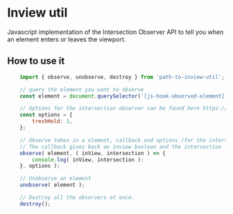 # Inview util
Javascript implementation of the Intersection Observer API to tell you when an element enters or leaves the viewport.

## How to use it
```javascript
    import { observe, unobserve, destroy } from 'path-to-inview-util';

    // query the element you want to observe
    const element = document.querySelector('[js-hook-observed-element]');

    // Options for the intersection observer can be found here https://developer.mozilla.org/en-US/docs/Web/API/Intersection_Observer_API
    const options = {
        treshHold: 1,
    };

    // Observe takes in a element, callback and options (for the intersection observer)
    // The callback gives back an inview boolean and the intersection
    observe( element, ( inView, intersection ) => {
        console.log( inView, intersection );
    }, options );

    // Unobserve an element
    unobserve( element );

    // Destroy all the observers at once.
    destroy();

```